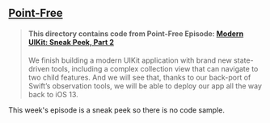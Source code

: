 ## [Point-Free](https://www.pointfree.co)

> #### This directory contains code from Point-Free Episode: [Modern UIKit: Sneak Peek, Part 2](https://www.pointfree.co/episodes/ep282-modern-uikit-sneak-peek-part-2)
>
> We finish building a modern UIKit application with brand new state-driven tools, including a complex collection view that can navigate to two child features. And we will see that, thanks to our back-port of Swift’s observation tools, we will be able to deploy our app all the way back to iOS 13.

This week's episode is a sneak peek so there is no code sample.
